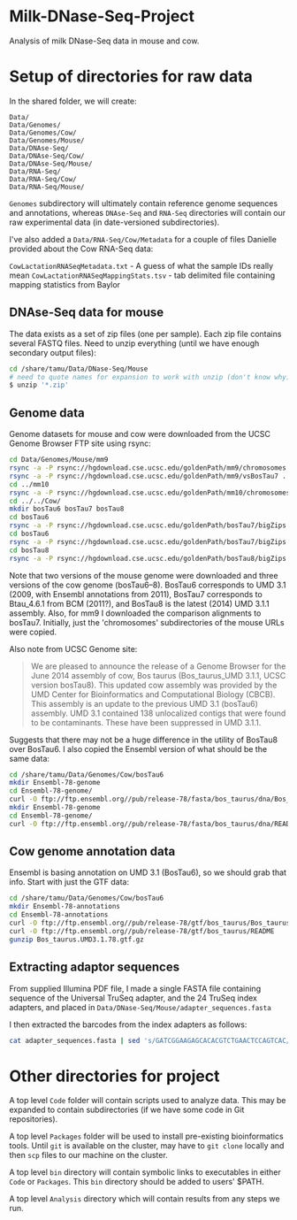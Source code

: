 Milk-DNase-Seq-Project
======================

Analysis of milk DNase-Seq data in mouse and cow.


# Setup of directories for raw data #

In the shared folder, we will create:

	Data/
	Data/Genomes/
	Data/Genomes/Cow/
	Data/Genomes/Mouse/	
	Data/DNAse-Seq/
	Data/DNAse-Seq/Cow/
	Data/DNAse-Seq/Mouse/
	Data/RNA-Seq/
	Data/RNA-Seq/Cow/
	Data/RNA-Seq/Mouse/

	
`Genomes` subdirectory will ultimately contain reference genome sequences and annotations, whereas `DNAse-Seq` and `RNA-Seq` directories will contain our raw experimental data (in date-versioned subdirectories).
 
I've also added a `Data/RNA-Seq/Cow/Metadata` for a couple of files Danielle provided about the Cow RNA-Seq data:

`CowLactationRNASeqMetadata.txt` - A guess of what the sample IDs really mean
`CowLactationRNASeqMappingStats.tsv` - tab delimited file containing mapping statistics from Baylor

## DNAse-Seq data for mouse ##
The data exists as a set of zip files (one per sample). Each zip file contains several FASTQ files. Need to unzip everything (until we have enough secondary output files):

```bash
cd /share/tamu/Data/DNase-Seq/Mouse
# need to quote names for expansion to work with unzip (don't know why)
$ unzip '*.zip'
```


## Genome data ##
Genome datasets for mouse and cow were downloaded from the UCSC Genome Browser FTP site using rsync:

```bash
cd Data/Genomes/Mouse/mm9
rsync -a -P rsync://hgdownload.cse.ucsc.edu/goldenPath/mm9/chromosomes .
rsync -a -P rsync://hgdownload.cse.ucsc.edu/goldenPath/mm9/vsBosTau7 .
cd ../mm10
rsync -a -P rsync://hgdownload.cse.ucsc.edu/goldenPath/mm10/chromosomes .
cd ../../Cow/
mkdir bosTau6 bosTau7 bosTau8
cd bosTau6
rsync -a -P rsync://hgdownload.cse.ucsc.edu/goldenPath/bosTau7/bigZips ./
cd bosTau6
rsync -a -P rsync://hgdownload.cse.ucsc.edu/goldenPath/bosTau7/bigZips ./
cd bosTau8
rsync -a -P rsync://hgdownload.cse.ucsc.edu/goldenPath/bosTau8/bigZips ./
```

Note that two versions of the mouse genome were downloaded and three versions of the cow genome (bosTau6–8). BosTau6 corresponds to UMD 3.1 (2009, with Ensembl annotations from 2011), BosTau7 corresponds to Btau_4.6.1 from BCM (2011?), and BosTau8 is the latest (2014) UMD 3.1.1 assembly. Also, for mm9 I downloaded the comparison alignments to bosTau7. Initially, just the 'chromosomes' subdirectories of the mouse URLs were copied.

Also note from UCSC Genome site:

>We are pleased to announce the release of a Genome Browser for the June 2014 assembly of cow, Bos taurus (Bos_taurus_UMD 3.1.1, UCSC version bosTau8). This updated cow assembly was provided by the UMD Center for Bioinformatics and Computational Biology (CBCB). This assembly is an update to the previous UMD 3.1 (bosTau6) assembly. UMD 3.1 contained 138 unlocalized contigs that were found to be contaminants. These have been suppressed in UMD 3.1.1.

Suggests that there may not be a huge difference in the utility of BosTau8 over BosTau6. I also copied the Ensembl version of what should be the same data:

```bash
cd /share/tamu/Data/Genomes/Cow/bosTau6
mkdir Ensembl-78-genome
cd Ensembl-78-genome/
curl -O ftp://ftp.ensembl.org//pub/release-78/fasta/bos_taurus/dna/Bos_taurus.UMD3.1.dna.toplevel.fa.gz
mkdir Ensembl-78-genome
cd Ensembl-78-genome/
curl -O ftp://ftp.ensembl.org//pub/release-78/fasta/bos_taurus/dna/README
```


## Cow genome annotation data ##

Ensembl is basing annotation on UMD 3.1 (BosTau6), so we should grab that info. Start with just the GTF data:

```bash
cd /share/tamu/Data/Genomes/Cow/bosTau6
mkdir Ensembl-78-annotations
cd Ensembl-78-annotations
curl -O ftp://ftp.ensembl.org//pub/release-78/gtf/bos_taurus/Bos_taurus.UMD3.1.78.gtf.gz
curl -O ftp://ftp.ensembl.org//pub/release-78/gtf/bos_taurus/README
gunzip Bos_taurus.UMD3.1.78.gtf.gz

```

## Extracting adaptor sequences ##

From supplied Illumina PDF file, I made a single FASTA file containing sequence of the Universal TruSeq adapter, and the 24 TruSeq index adapters, and placed in  `Data/DNase-Seq/Mouse/adapter_sequences.fasta`

I then extracted the barcodes from the index adapters as follows:

```bash
cat adapter_sequences.fasta | sed 's/GATCGGAAGAGCACACGTCTGAACTCCAGTCAC//' | grep -v ">" | tail -n 24 | cut -c 1-6 > barcodes.txt
```


# Other directories for project #

A top level `Code` folder will contain scripts used to analyze data. This may be expanded to contain subdirectories (if we have some code in Git repositories).

A top level `Packages` folder will be used to install pre-existing bioinformatics tools. Until `git` is available on the cluster, may have to `git clone` locally and then `scp` files to our machine on the cluster.

A top level `bin` directory will contain symbolic links to executables in either `Code` or `Packages`. This `bin` directory should be added to users' $PATH.

A top level `Analysis` directory which will contain results from any steps we run.

